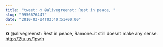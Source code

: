 ```yaml
---
title: "tweet: ♻ @alivegreenst: Rest in peace, "
slug: "9956676447"
date: "2010-03-04T03:40:51+00:00"
---
```

♻ @alivegreenst: Rest in peace, Ramone..it still doesnt make any sense. http://2tu.us/1pwh